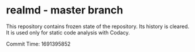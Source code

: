 # realmd - master branch

This repository contains frozen state of the repository.
Its history is cleared. It is used only for static code
analysis with Codacy.

Commit Time: 1691395852